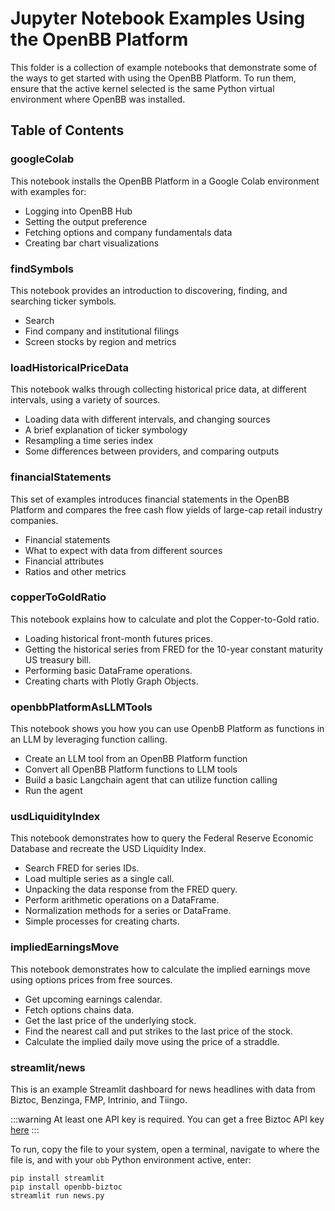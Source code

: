 # Jupyter Notebook Examples Using the OpenBB Platform

This folder is a collection of example notebooks that demonstrate some of the ways to get started with using the OpenBB Platform.  To run them, ensure that the active kernel selected is the same Python virtual environment where OpenBB was installed.

## Table of Contents

### googleColab

This notebook installs the OpenBB Platform in a Google Colab environment with examples for:

- Logging into OpenBB Hub
- Setting the output preference
- Fetching options and company fundamentals data
- Creating bar chart visualizations

### findSymbols

This notebook provides an introduction to discovering, finding, and searching ticker symbols.

- Search
- Find company and institutional filings
- Screen stocks by region and metrics

### loadHistoricalPriceData

This notebook walks through collecting historical price data, at different intervals, using a variety of sources.

- Loading data with different intervals, and changing sources
- A brief explanation of ticker symbology
- Resampling a time series index
- Some differences between providers, and comparing outputs

### financialStatements

This set of examples introduces financial statements in the OpenBB Platform and compares the free cash flow yields of large-cap retail industry companies.

- Financial statements
- What to expect with data from different sources
- Financial attributes
- Ratios and other metrics

### copperToGoldRatio

This notebook explains how to calculate and plot the Copper-to-Gold ratio.

- Loading historical front-month futures prices.
- Getting the historical series from FRED for the 10-year constant maturity US treasury bill.
- Performing basic DataFrame operations.
- Creating charts with Plotly Graph Objects.

### openbbPlatformAsLLMTools

This notebook shows you how you can use OpenbB Platform as functions in an LLM by leveraging function calling.

- Create an LLM tool from an OpenBB Platform function
- Convert all OpenBB Platform functions to LLM tools
- Build a basic Langchain agent that can utilize function calling
- Run the agent

### usdLiquidityIndex

This notebook demonstrates how to query the Federal Reserve Economic Database and recreate the USD Liquidity Index.

- Search FRED for series IDs.
- Load multiple series as a single call.
- Unpacking the data response from the FRED query.
- Perform arithmetic operations on a DataFrame.
- Normalization methods for a series or DataFrame.
- Simple processes for creating charts.

### impliedEarningsMove

This notebook demonstrates how to calculate the implied earnings move using options prices from free sources.

- Get upcoming earnings calendar.
- Fetch options chains data.
- Get the last price of the underlying stock.
- Find the nearest call and put strikes to the last price of the stock.
- Calculate the implied daily move using the price of a straddle.

### streamlit/news

This is an example Streamlit dashboard for news headlines with data from Biztoc, Benzinga, FMP, Intrinio, and Tiingo.

:::warning
At least one API key is required. You can get a free Biztoc API key [here](https://rapidapi.com/thma/api/biztoc)
:::

To run, copy the file to your system, open a terminal, navigate to where the file is, and with your `obb` Python environment active, enter:

```
pip install streamlit
pip install openbb-biztoc
streamlit run news.py
```

